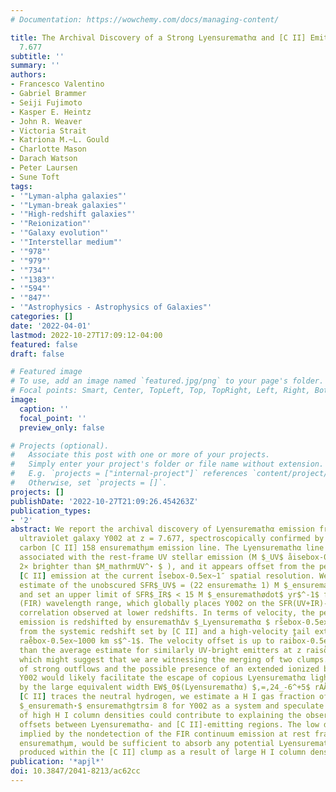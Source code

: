 ```yaml
---
# Documentation: https://wowchemy.com/docs/managing-content/

title: The Archival Discovery of a Strong Lyensuremathα and [C II] Emitter at z =
  7.677
subtitle: ''
summary: ''
authors:
- Francesco Valentino
- Gabriel Brammer
- Seiji Fujimoto
- Kasper E. Heintz
- John R. Weaver
- Victoria Strait
- Katriona M.~L. Gould
- Charlotte Mason
- Darach Watson
- Peter Laursen
- Sune Toft
tags:
- '"Lyman-alpha galaxies"'
- '"Lyman-break galaxies"'
- '"High-redshift galaxies"'
- '"Reionization"'
- '"Galaxy evolution"'
- '"Interstellar medium"'
- '"978"'
- '"979"'
- '"734"'
- '"1383"'
- '"594"'
- '"847"'
- '"Astrophysics - Astrophysics of Galaxies"'
categories: []
date: '2022-04-01'
lastmod: 2022-10-27T17:09:12-04:00
featured: false
draft: false

# Featured image
# To use, add an image named `featured.jpg/png` to your page's folder.
# Focal points: Smart, Center, TopLeft, Top, TopRight, Left, Right, BottomLeft, Bottom, BottomRight.
image:
  caption: ''
  focal_point: ''
  preview_only: false

# Projects (optional).
#   Associate this post with one or more of your projects.
#   Simply enter your project's folder or file name without extension.
#   E.g. `projects = ["internal-project"]` references `content/project/deep-learning/index.md`.
#   Otherwise, set `projects = []`.
projects: []
publishDate: '2022-10-27T21:09:26.454263Z'
publication_types:
- '2'
abstract: We report the archival discovery of Lyensuremathα emission from the bright
  ultraviolet galaxy Y002 at z = 7.677, spectroscopically confirmed by its ionized
  carbon [C II] 158 ensuremathμm emission line. The Lyensuremathα line is spatially
  associated with the rest-frame UV stellar emission (M $_UV$ åisebox-0.5ex~ -22,
  2× brighter than $M_mathrmUV^⋆ $ ), and it appears offset from the peak of the extended
  [C II] emission at the current i̊sebox-0.5ex~1″ spatial resolution. We derive an
  estimate of the unobscured SFR$_UV$ = (22 ensuremath± 1) M $_ensuremathødot$ yr$^-1$
  and set an upper limit of SFR$_IR$ < 15 M $_ensuremathødot$ yr$^-1$ from the far-infrared
  (FIR) wavelength range, which globally places Y002 on the SFR(UV+IR)-L $_[C II]$
  correlation observed at lower redshifts. In terms of velocity, the peak of the Lyensuremathα
  emission is redshifted by ensuremathΔv $_Lyensuremathα $ rs̊ebox-0.5ex~ 500 km s$^-1$
  from the systemic redshift set by [C II] and a high-velocity tail extends up to
  rae̊box-0.5ex~1000 km s$^-1$. The velocity offset is up to raib̊ox-0.5ex~3.5× higher
  than the average estimate for similarly UV-bright emitters at z raiso̊x-0.5ex~ 6-7,
  which might suggest that we are witnessing the merging of two clumps. A combination
  of strong outflows and the possible presence of an extended ionized bubble surrounding
  Y002 would likely facilitate the escape of copious Lyensuremathα light, as indicated
  by the large equivalent width EW$_0$(Lyensuremathα) $,=,24_-6^+5$ rAÅssuming that
  [C II] traces the neutral hydrogen, we estimate a H I gas fraction of M $_H I$/M
  $_ensuremath⋆$ ensuremathgtrsim 8 for Y002 as a system and speculate that patches
  of high H I column densities could contribute to explaining the observed spatial
  offsets between Lyensuremathα- and [C II]-emitting regions. The low dust content,
  implied by the nondetection of the FIR continuum emission at rest frame raiseb̊-0.5ex~160
  ensuremathμm, would be sufficient to absorb any potential Lyensuremathα photons
  produced within the [C II] clump as a result of large H I column densities.
publication: '*apjl*'
doi: 10.3847/2041-8213/ac62cc
---
```

